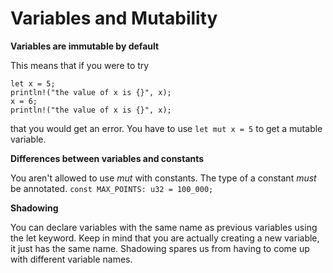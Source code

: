 # Variables and Mutability

**Variables are immutable by default**

This means that if you were to try
```
let x = 5;
println!("the value of x is {}", x);
x = 6;
println!("the value of x is {}", x);
```
that you would get an error. You have to use `let mut x = 5` to get a mutable variable.

**Differences between variables and constants**

You aren't allowed to use *mut* with constants.
The type of a constant *must* be annotated. `const MAX_POINTS: u32 = 100_000;`

**Shadowing**

You can declare variables with the same name as previous variables using the let keyword.
Keep in mind that you are actually creating a new variable, it just has the same name.
Shadowing spares us from having to come up with different variable names.
